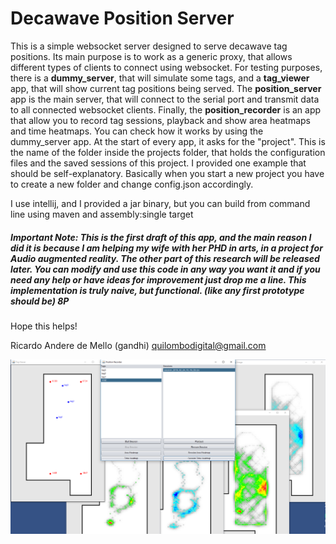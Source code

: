 # Decawave Position Server
This is a simple websocket server designed to serve decawave tag positions.
Its main purpose is to work as a generic proxy, that allows different types of clients to connect using websocket.
For testing purposes, there is a **dummy_server**, that will simulate some tags, and a **tag_viewer** app, that will show current tag positions being served.
The **position_server** app is the main server, that will connect to the serial port and transmit data to all connected websocket clients.
Finally, the **position_recorder** is an app that allow you to record tag sessions, playback and show area heatmaps and time heatmaps. You can check how it works by using the dummy_server app.
At the start of every app, it asks for the "project". This is the name of the folder inside the projects folder, that holds the configuration files and the saved sessions of this project. I provided one example that should be self-explanatory. Basically when you start a new project you have to create a new folder and change config.json accordingly.

I use intellij, and I provided a jar binary, but you can build from command line using maven and assembly:single target

##### Important Note: This is the first *draft* of this app, and the main reason I did it is because I am helping my wife with her PHD in arts, in a project for Audio augmented reality. The other part of this research will be released later. You can modify and use this code in any way you want it and if you need any help or have ideas for improvement just drop me a line. This implementation is truly naive, but functional. (like any first prototype should be) 8P

Hope this helps!

Ricardo Andere de Mello (gandhi)
quilombodigital@gmail.com

![Alt text](docs/images/screen.png?raw=true "Screen")

